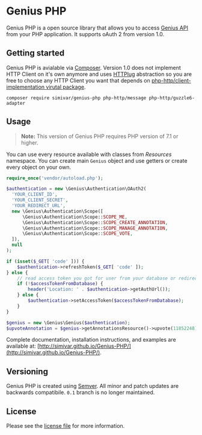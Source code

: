 # Genius PHP
Genius PHP is a open source library that allows you to access [Genius API](https://docs.genius.com/) from your PHP application. It supports oAuth 2 from version 1.0.

## Getting started
Genius PHP is avialable via [Composer](https://getcomposer.org/). Version 1.0 does not implement HTTP Client on it's own anymore and uses [HTTPlug](http://httplug.io/) abstraction so you are free to choose any HTTP Client you want that depends on [php-http/client-implementation virutal package](https://packagist.org/providers/php-http/client-implementation). 

```
composer require simivar/genius-php php-http/message php-http/guzzle6-adapter
```

## Usage
> **Note:** This version of Genius PHP requires PHP version of 7.1 or higher.

You can use every resource available with classes from *Resources* namespace. You can create main `Genius` object and use getters or create every object on your own. 

```php
require_once('vendor/autoload.php');

$authentication = new \Genius\Authentication\OAuth2(
  'YOUR_CLIENT_ID',
  'YOUR_CLIENT_SECRET',
  'YOUR_REDIRECT_URL',
  new \Genius\Authentication\Scope([
      \Genius\Authentication\Scope::SCOPE_ME,
      \Genius\Authentication\Scope::SCOPE_CREATE_ANNOTATION,
      \Genius\Authentication\Scope::SCOPE_MANAGE_ANNOTATION,
      \Genius\Authentication\Scope::SCOPE_VOTE,
  ]),
  null
);

if (isset($_GET[ 'code' ])) {
    $authentication->refreshToken($_GET[ 'code' ]);
} else {
    // read access token you got for user from your database or redirect him
    if (!$accessTokenFromDatabase) {
        header('Location: ' . $authentication->getAuthUrl());
    } else {
        $authentication->setAccessToken($accessTokenFromDatabase);
    }
}

$genius = new \Genius\Genius($authentication);
$upvoteAnnotation = $genius->getAnnotationsResource()->upvote(11852248);
```

Complete documentation, installation instructions, and examples are available at: [http://simivar.github.io/Genius-PHP/](http://simivar.github.io/Genius-PHP/).

## Versioning
Genius PHP is created using [Semver](http://semver.org/). All minor and patch updates are backwards compatibile. ``0.1`` branch is no longer maintained.

## License
Please see the [license file](https://github.com/simivar/Genius-PHP/blob/master/LICENSE) for more information.